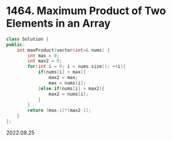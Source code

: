 # 1464. Maximum Product of Two Elements in an Array

~~~C++
class Solution {
public:
    int maxProduct(vector<int>& nums) {
        int max = 0;
        int max2 = 0;
        for(int i = 0; i < nums.size(); ++i){
            if(nums[i] > max){
                max2 = max;
                max = nums[i];
            }else if(nums[i] > max2){
                max2 = nums[i];
            }
        }
        return (max-1)*(max2-1);
    }
};
~~~

2022.08.25